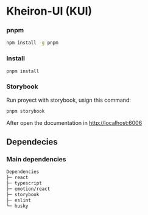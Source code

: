 # Kheiron-UI (KUI)

### **pnpm**

```bash
npm install -g pnpm
```

### **Install**

```bash
pnpm install
```

### **Storybook**

Run proyect with storybook, usign this command:

```bash
pnpm storybook
```

After open the documentation in [http://localhost:6006](http://localhost:6006)

## Dependecies

### Main dependencies

```bash
Dependencies
├─ react
├─ typescript
├─ emotion/react
├─ storybook
├─ eslint
└─ husky
```
